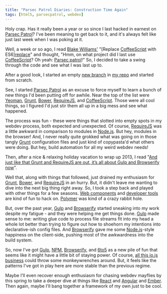 ```yaml
---
title: "Parsec Patrol Diaries: Construction Time Again"
tags: [html5, parsecpatrol, webdev]
---
```


Holy crap. Has it really been a year or so since I last hacked in earnest on
[Parsec Patrol][]? I've been meaning to get back to it, and it's always felt like
just last week when I was poking at it.

Well, a week or so ago, I read [Blake Williams'][blake] "[Replace [CoffeeScript][]
with ES6][replace]" and thought, "Hmm, on what project did I last use
[CoffeeScript][]? Oh yeah: [Parsec patrol][]!" So, I decided to take a swing through
the code and see what I was last up to. 

After a good look, I started an empty [new branch][newbranch] in [my
repo][repo] and started from scratch.

See, I started [Parsec Patrol][] as an excuse to force myself to learn a bunch of
new things I'd been putting off for awhile. Near the top of the list were
[Yeoman][], [Grunt][], [Bower][], [RequireJS][], and [CoffeeScript][]. Those
were all cool things, so I figured I'd just stir them all up in a big mess and
see what happened.

The process was fun - these were things that slotted into empty spots in my
webdev process, both expected and unexpected. Of course, [RequireJS][] was a
little awkward in comparison to modules in [Node.js][].  But hey, modules in
the browser! And, I never really quite grokked what was going on in those
tangly [Grunt][] configuration files and just kind of copypasta'd what others
were doing. But hey, build automation for all my weird webdev needs!

Then, after a nice & relaxing holiday vacation to wrap up 2013, I read "[And
just like that Grunt and RequireJS are out, it’s all about Gulp and Browserify
now][justlikethat]". 

Well that, along with things that followed, just drained my enthusiasm for
[Grunt][], [Bower][], and [RequireJS][] in an hurry. But, it didn't leave me
wanting to dive into the next big thing right away. So, I took a step back and
played with other things for a few seasons. [Web components][] and [developer
tools][] are kind of fun to hack on. [Polymer][] was kind of a crazy rabbit
hole.

But, over the past year, [Gulp][] and [Browserify][] started sneaking into my
work despite my fatigue - and they were helping me get things done. [Gulp][]
made sense to me: writing glue code to process file streams fit into my head a
whole lot better than trying to figure out how to shoehorn my intentions into
declarative-ish config files. And [Browserify][] gave me some [Node.js][]-style
happiness on the client-side, pushing most of the awkwardness into the build
system.

So, now I've got [Gulp][], [NPM][], [Browserify][], and [6to5][] as a new pile
of fun that seems like it might have a little bit of staying power. Of course,
[all this io.js business][iojs] could throw some monkeywrenches around. But,
it feels like the patterns I've got in play here are more stable than the
previous regime. 

Maybe I'll even recover enough enthusiasm for chasing webdev mayflies by this
spring to take a deeper dive at things like [React][] and [Angular][] and
[Ember][]. Then again, maybe I'll bang together a framework of my own just to
be cool.

[polymer]: https://www.polymer-project.org/
[react]: http://facebook.github.io/react/
[angular]: https://angularjs.org/
[ember]: http://emberjs.com/ 
[web components]: https://github.com/lmorchard/brick-select
[developer tools]: https://github.com/lmorchard/node-firefox 
[node.js]: http://nodejs.org/
[npm]: https://www.npmjs.com/
[parsec Patrol]: https://github.com/lmorchard/parsec-patrol
[Browserify]: http://browserify.org/
[yeoman]: http://yeoman.io/
[6to5]: https://6to5.org/
[grunt]: http://gruntjs.com/
[gulp]: http://gulpjs.com/
[RequireJS]: http://requirejs.org/
[bower]: http://bower.io/
[CoffeeScript]: http://coffeescript.org/
[iojs]: https://www.youtube.com/watch?v=1IOukA10QeQ
[repo]: https://github.com/lmorchard/parsec-patrol
[justlikethat]: http://www.100percentjs.com/just-like-[grunt][]-[gulp][]-[browserify][]-now/
[newbranch]: https://github.com/lmorchard/parsec-patrol/commits/newbranch
[blake]: https://twitter.com/blakewilliams__
[replace]: http://robots.thoughtbot.com/replace-[coffeescript][]-with-es6

<!-- vim: set wrap wm=5 syntax=mkd textwidth=78: -->
